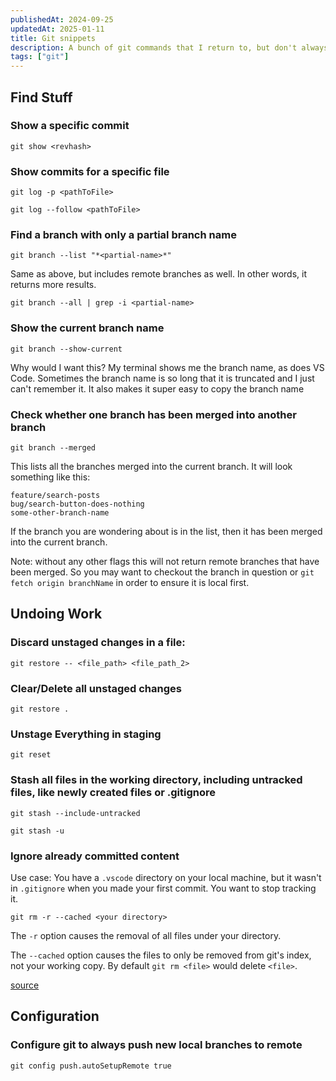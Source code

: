 ```yaml
---
publishedAt: 2024-09-25
updatedAt: 2025-01-11
title: Git snippets
description: A bunch of git commands that I return to, but don't always remember
tags: ["git"]
---
```


## Find Stuff
### Show a specific commit
```
git show <revhash>
```

### Show commits for a specific file
```
git log -p <pathToFile>
```
```
git log --follow <pathToFile>
```
### Find a branch with only a partial branch name
```
git branch --list "*<partial-name>*"
```

Same as above, but includes remote branches as well. In other words, it returns more results.
```
git branch --all | grep -i <partial-name>
```
### Show the current branch name
```
git branch --show-current 
```
Why would I want this? My terminal shows me the branch name, as does VS Code.
Sometimes the branch name is so long that it is truncated and I just can't remember it. It also makes it super easy to copy the branch name
### Check whether one branch has been merged into another branch
```
git branch --merged
```
This lists all the branches merged into the current branch.  It will look something like this:
```
feature/search-posts
bug/search-button-does-nothing
some-other-branch-name
```

If the branch you are wondering about is in the list, then it has been merged into the current branch.

Note: without any other flags this will not return remote branches that have been merged. So you may want to checkout the branch in question or `git fetch origin branchName` in order to ensure it is local first.
## Undoing Work
### Discard unstaged changes in a file:
```
git restore -- <file_path> <file_path_2>
```
### Clear/Delete all unstaged changes
```
git restore .
```
### Unstage Everything in staging
```
git reset
```
### Stash all files in the working directory, including untracked files, like newly created files or .gitignore
```
git stash --include-untracked
```
```
git stash -u
```
### Ignore already committed content
Use case: You have a `.vscode` directory on your local machine, but it wasn't in `.gitignore` when you made your first commit. You want to stop tracking it.

```
git rm -r --cached <your directory>
```

The `-r` option causes the removal of all files under your directory.

The `--cached` option causes the files to only be removed from git's index, not your working copy. By default `git rm <file>` would delete `<file>`.

[source](https://stackoverflow.com/a/1330097/9301652)
## Configuration
### Configure git to always push new local branches to remote
```
git config push.autoSetupRemote true 
